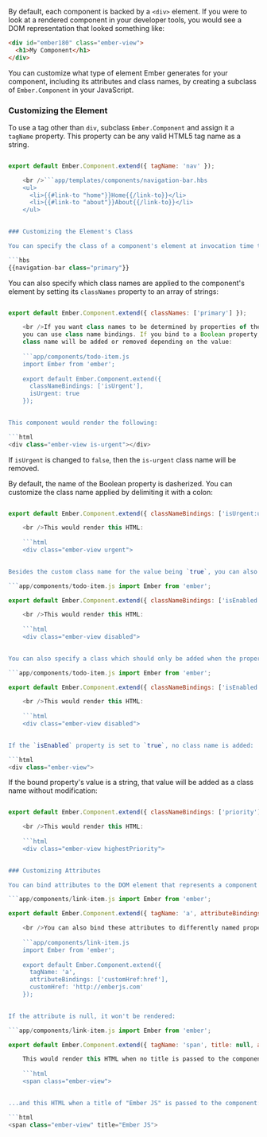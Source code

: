 By default, each component is backed by a `<div>` element. If you were to look at a rendered component in your developer tools, you would see a DOM representation that looked something like:

```html
<div id="ember180" class="ember-view">
  <h1>My Component</h1>
</div>
```

You can customize what type of element Ember generates for your component, including its attributes and class names, by creating a subclass of `Ember.Component` in your JavaScript.

### Customizing the Element

To use a tag other than `div`, subclass `Ember.Component` and assign it a `tagName` property. This property can be any valid HTML5 tag name as a string.

```app/components/navigation-bar.js import Ember from 'ember';

export default Ember.Component.extend({ tagName: 'nav' });

    <br />```app/templates/components/navigation-bar.hbs
    <ul>
      <li>{{#link-to "home"}}Home{{/link-to}}</li>
      <li>{{#link-to "about"}}About{{/link-to}}</li>
    </ul>
    

### Customizing the Element's Class

You can specify the class of a component's element at invocation time the same way you would for a regular HTML element:

```hbs
{{navigation-bar class="primary"}}
```

You can also specify which class names are applied to the component's element by setting its `classNames` property to an array of strings:

```app/components/navigation-bar.js import Ember from 'ember';

export default Ember.Component.extend({ classNames: ['primary'] });

    <br />If you want class names to be determined by properties of the component,
    you can use class name bindings. If you bind to a Boolean property, the
    class name will be added or removed depending on the value:
    
    ```app/components/todo-item.js
    import Ember from 'ember';
    
    export default Ember.Component.extend({
      classNameBindings: ['isUrgent'],
      isUrgent: true
    });
    

This component would render the following:

```html
<div class="ember-view is-urgent"></div>
```

If `isUrgent` is changed to `false`, then the `is-urgent` class name will be removed.

By default, the name of the Boolean property is dasherized. You can customize the class name applied by delimiting it with a colon:

```app/components/todo-item.js import Ember from 'ember';

export default Ember.Component.extend({ classNameBindings: ['isUrgent:urgent'], isUrgent: true });

    <br />This would render this HTML:
    
    ```html
    <div class="ember-view urgent">
    

Besides the custom class name for the value being `true`, you can also specify a class name which is used when the value is `false`:

```app/components/todo-item.js import Ember from 'ember';

export default Ember.Component.extend({ classNameBindings: ['isEnabled:enabled:disabled'], isEnabled: false });

    <br />This would render this HTML:
    
    ```html
    <div class="ember-view disabled">
    

You can also specify a class which should only be added when the property is `false` by declaring `classNameBindings` like this:

```app/components/todo-item.js import Ember from 'ember';

export default Ember.Component.extend({ classNameBindings: ['isEnabled::disabled'], isEnabled: false });

    <br />This would render this HTML:
    
    ```html
    <div class="ember-view disabled">
    

If the `isEnabled` property is set to `true`, no class name is added:

```html
<div class="ember-view">
```

If the bound property's value is a string, that value will be added as a class name without modification:

```app/components/todo-item.js import Ember from 'ember';

export default Ember.Component.extend({ classNameBindings: ['priority'], priority: 'highestPriority' });

    <br />This would render this HTML:
    
    ```html
    <div class="ember-view highestPriority">
    

### Customizing Attributes

You can bind attributes to the DOM element that represents a component by using `attributeBindings`:

```app/components/link-item.js import Ember from 'ember';

export default Ember.Component.extend({ tagName: 'a', attributeBindings: ['href'], href: 'http://emberjs.com' });

    <br />You can also bind these attributes to differently named properties:
    
    ```app/components/link-item.js
    import Ember from 'ember';
    
    export default Ember.Component.extend({
      tagName: 'a',
      attributeBindings: ['customHref:href'],
      customHref: 'http://emberjs.com'
    });
    

If the attribute is null, it won't be rendered:

```app/components/link-item.js import Ember from 'ember';

export default Ember.Component.extend({ tagName: 'span', title: null, attributeBindings: ['title'], });

    This would render this HTML when no title is passed to the component:
    
    ```html
    <span class="ember-view">
    

...and this HTML when a title of "Ember JS" is passed to the component:

```html
<span class="ember-view" title="Ember JS">
```